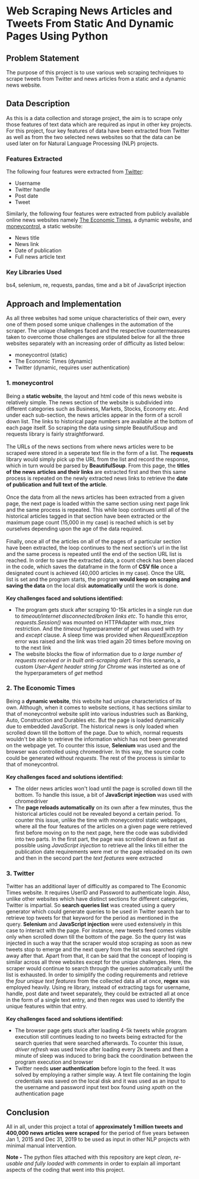 # Web Scraping News Articles and Tweets From Static And Dynamic Pages Using Python
## Problem Statement
The purpose of this project is to use various web scraping techniques to scrape tweets from Twitter and news articles from a static and a dynamic news website.

## Data Description
As this is a data collection and storage project, the aim is to scrape only those features of text data which are required as input in other key projects. For this project, four key features of data have been extracted from Twitter as well as from the two selected news websites so that the data can be used later on for Natural Language Processing (NLP) projects.

### Features Extracted
The following four features were extracted from [Twitter](https://www.twitter.com):
- Username
- Twitter handle
- Post date
- Tweet

Similarly, the following four features were extracted from publicly available online news websites namely [The Economic Times](https://www.economictimes.com), a dynamic website, and [moneycontrol](https://www.moneycontrol.com), a static website:
- News title
- News link
- Date of publication
- Full news article text

### Key Libraries Used
bs4, selenium, re, requests, pandas, time and a bit of JavaScript injection


## Approach and Implementation
As all three websites had some unique characteristics of their own, every one of them posed some unique challenges in the automation of the scraper. The unique challenges faced and the respective countermeasures taken to overcome those challenges are stipulated below for all the three websites separately with an increasing order of difficulty as listed below:
- moneycontrol (static)
- The Economic Times (dynamic)
- Twitter (dynamic, requires user authentication)

### 1. moneycontrol
Being a **static website**, the layout and html code of this news website is relatively simple. The news section of the website is subdivided into different categories such as Business, Markets, Stocks, Economy etc. And under each sub-section, the news articles appear in the form of a scroll down list. The links to historical page numbers are available at the bottom of each page itself.
So scraping the data using simple BeautifulSoup and requests library is fairly straightforward.<br/><br/>
The URLs of the news sections from where news articles were to be scraped were stored in a seperate text file in the form of a list. The **requests** library would simply pick up the URL from the list and record the response, which in turn would be parsed by **BeautifulSoup**. From this page, the **titles of the news articles and their links** are extracted first and then this same process is repeated on the newly extracted news links to retrieve the **date of publication and full text of the article**.<br/><br/>
Once the data from all the news articles has been extracted from a given page, the next page is loaded within the same section using next page link and the same process is repeated. This while loop continues until all of the historical articles tagged in that section have been extracted or the maximum page count (15,000 in my case) is reached which is set by ourselves depending upon the age of the data required.<br/><br/>
Finally, once all of the articles on all of the pages of a particular section have been extracted, the loop continues to the next section's url in the list and the same process is repeated until the end of the section URL list is reached. In order to save the extracted data, a count check has been placed in the code, which saves the dataframe in the form of **CSV file** once a designated count is achieved (40,000 articles in my case). Once the URL list is set and the program starts, the program **would keep on scraping and saving the data** on the local disk **automatically** until the work is done.
<br/>
<br/>
**Key challenges faced and solutions identified:**
- The program gets stuck after scraping 10-15k articles in a single run due to *timeout/internet disconnected/broken links etc*. To handle this error, *requests.Session()* was mounted on HTTPAdapter with *max_tries* restriction. And the *timeout* hyperparameter of *get* was used with *try* and *except* clause. A sleep time was provided when *RequestException* error was raised and the link was tried again 20 times before moving on to the next link
- The website blocks the flow of information due to *a large number of requests received or in built anti-scraping alert*. For this scenario, a custom *User-Agent header string for Chrome* was insterted as one of the hyperparameters of *get* method

### 2. The Economic Times
Being a **dynamic website**, this website had unique characteristics of its own. Although, when it comes to website sections, it has sections similar to that of moneycontrol website split into various industries such as Banking, Auto, Construction and Durables etc. But the page is loaded dynamically due to embedded JavaScript. The historical news is only loaded when scrolled down till the bottom of the page. Due to which, normal requests wouldn't be able to retrieve the information which has not been generated on the webpage yet. To counter this issue, **Selenium** was used and the browser was controlled using chromedriver. In this way, the source code could be generated without *requests*. The rest of the process is similar to that of moneycontrol.
<br/>
<br/>
**Key challenges faced and solutions identified:**
- The older news articles won't load until the page is scrolled down till the bottom. To handle this issue, a bit of **JavaScript injection** was used with chromedriver
- The **page reloads automatically** on its own after a few minutes, thus the historical articles could not be revealed beyond a certain period. To counter this issue, unlike the time with moneycontrol static webpages, where all the four features of the articles on a given page were retrieved first before moving on to the next page, here the code was subdivided into two parts. In the first part, the page was scrolled down as fast as possible using *JavaScript injection* to retrieve all the links till either the publication date requirements were met or the page reloaded on its own and then in the second part the *text features* were extracted

### 3. Twitter
Twitter has an additional layer of difficultly as compared to The Economic Times website. It requires UserID and Password to authenticate login. Also, unlike other websites which have distinct sections for different categories, Twitter is impartial. So **search queries list** was created using a query generator which could generate queries to be used in Twitter search bar to retrieve top tweets for that keyword for the period as mentioned in the query. **Selenium** and **JavaScript injection** were used extensively in this case to interact with the page. For instance, new tweets feed comes visible only when scrolled down till the bottom of the page. So the query list was injected in such a way that the scraper would stop scraping as soon as new tweets stop to emerge and the next query from the list was searched right away after that. Apart from that, it can be said that the concept of looping is similar across all three websites except for the unique challenges. Here, the scraper would continue to search through the queries automatically until the list is exhausted. In order to simiplify the coding requirements and retrieve the *four unique text features* from the collected data all at once, **regex** was employed heavily. Using re library, instead of extracting tags for username, handle, post date and tweet separately, they could be extracted all at once in the form of a single text entry, and then regex was used to identify the unique features within that entry.
<br/>
<br/>
**Key challenges faced and solutions identified:**
- The browser page gets stuck after loading 4-5k tweets while program execution still continues leading to no tweets being extracted for the search queries that were searched afterwards. To counter this issue, *driver refresh* was used twice after loading every 2k tweets and then a minute of sleep was induced to bring back the coordination between the program execution and browser
- Twitter needs **user authentication** before login to the feed. It was solved by employing a rather simple way. A text file containing the login credentials was saved on the local disk and it was used as an input to the username and password input text box found using *xpath* on the authentication page

## Conclusion
All in all, under this project a total of **approximately 1 million tweets and 400,000 news articles were scraped** for the period of five years between Jan 1, 2015 and Dec 31, 2019 to be used as input in other NLP projects with minimal manual intervention.

**Note -** The python files attached with this repository are kept *clean, re-usable and fully loaded with comments* in order to explain all important aspects of the coding that went into this project.